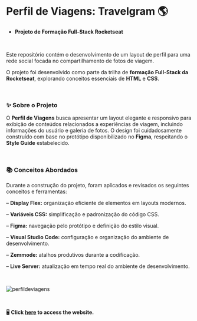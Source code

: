 # Perfil de Viagens: Travelgram 🌎

- **Projeto de Formação Full-Stack Rocketseat**

<br>

Este repositório contém o desenvolvimento de um layout de perfil para uma rede social focada no compartilhamento de fotos de viagem.

O projeto foi desenvolvido como parte da trilha de **formação Full-Stack da Rocketseat**, explorando conceitos essenciais de **HTML** e **CSS**.

<br>

### ✨ Sobre o Projeto 
O **Perfil de Viagens** busca apresentar um layout elegante e responsivo para exibição de conteúdos relacionados a experiências de viagem, incluindo informações do usuário e galeria de fotos. O design foi cuidadosamente construído com base no protótipo disponibilizado no **Figma**, respeitando o **Style Guide** estabelecido.

<br>

### 📚 Conceitos Abordados 
Durante a construção do projeto, foram aplicados e revisados os seguintes conceitos e ferramentas:

– **Display Flex:** organização eficiente de elementos em layouts modernos.

– **Variáveis CSS:** simplificação e padronização do código CSS.

– **Figma:** navegação pelo protótipo e definição do estilo visual.

– **Visual Studio Code:** configuração e organização do ambiente de desenvolvimento.

– **Zemmode:** atalhos produtivos durante a codificação.

– **Live Server:** atualização em tempo real do ambiente de desenvolvimento.

<br>

![perfildeviagens](https://github.com/user-attachments/assets/29b50650-0626-41d6-935e-c7535c5e8388)

<br>

🖥️ **Click <a href="https://arianemoura.github.io/projeto-travelgram/">here</a> to access the website.**
